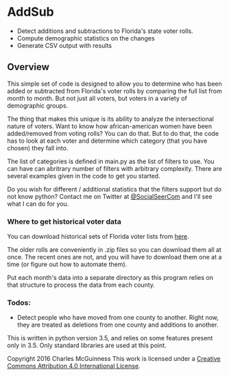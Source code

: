 # AddSub
* Detect additions and subtractions to Florida's state voter rolls.
* Compute demographic statistics on the changes
* Generate CSV output with results

## Overview
This simple set of code is designed to allow you to determine who has been added or
subtracted from Florida's voter rolls by comparing the full list from month to month.
But not just all voters, but voters in a variety of demographic groups.

The thing that makes this unique is its ability to analyze the intersectional nature
of voters.  Want to know how african-american
women have been added/removed from voting rolls? You can do that.  But to do that, the code
has to look at each voter and determine which category (that you have chosen) they fall into.

The list of categories is defined in main.py as the list of filters to use.  You can have
can abritrary number of filters with arbitrary complexity.   There are several examples given in the
code to get you started.

Do you wish for different / additional statistics that the filters support but do not know python?
Contact me on Twitter at [@SocialSeerCom](https://twitter.com/SocialSeerCom) and I'll see
what I can do for you.

### Where to get historical voter data
You can download historical sets of Florida voter lists from [here](http://flvoters.com/downloads.html).

The older rolls are conveniently in .zip files so you can download them all at once.  The recent ones
are not, and you will have to download them one at a time (or figure out how to automate them).

Put each month's data into a separate directory as this program relies on that structure to process
the data from each county.


### Todos:

* Detect people who have moved from one county to another.  Right now, they are treated as deletions
from one county and additions to another.


This is written in python version 3.5, and relies on some features present only in 3.5.
Only standard libraries are used at this point.

Copyright 2016 Charles McGuinness
This work is licensed under a [Creative Commons Attribution 4.0 International License](http://creativecommons.org/licenses/by/4.0/).

